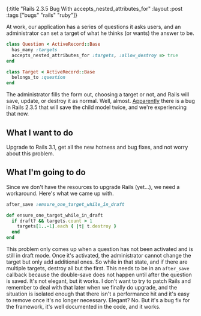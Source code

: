 {:title "Rails 2.3.5 Bug With accepts_nested_attributes_for"
:layout :post
:tags ["bugs" "rails" "ruby"]}

At work, our application has a series of questions it asks users, and an administrator can set a
target of what he thinks (or wants) the answer to be.

```ruby
class Question < ActiveRecord::Base
  has_many :targets
  accepts_nested_attributes_for :targets, :allow_destroy => true
end

class Target < ActiveRecord::Base
  belongs_to :question
end
```

The administrator fills the form out, choosing a target or not, and Rails will save, update, or
destroy it as normal. Well, almost. [Apparently](https://github.com/rails/rails/commit/146a7505680cbb646c0b9d55dca7cc8494b36e47)
there is a bug in Rails 2.3.5 that will save the child model twice, and we're experiencing that
now.

## What I want to do

Upgrade to Rails 3.1, get all the new hotness and bug fixes, and not worry about this problem.

## What I'm going to do

Since we don't have the resources to upgrade Rails (yet…), we need a workaround. Here's what we
came up with.

```ruby
after_save :ensure_one_target_while_in_draft

def ensure_one_target_while_in_draft
  if draft? && targets.count > 1
    targets[1..-1].each { |t| t.destroy }
  end
end
```

This problem only comes up when a question has not been activated and is still in draft mode. Once
it's activated, the administrator cannot change the target but only add additional ones. So while
in that state, and if there are multiple targets, destroy all but the first. This needs to be in
an `after_save` callback because the double-save does not happen until after the question is saved.
It's not elegant, but it works. I don't want to try to patch Rails and remember to deal with that
later when we finally do upgrade, and the situation is isolated enough that there isn't a
performance hit and it's easy to remove once it's no longer necessary. Elegant? No. But it's a
bug fix for the framework, it's well documented in the code, and it works.
